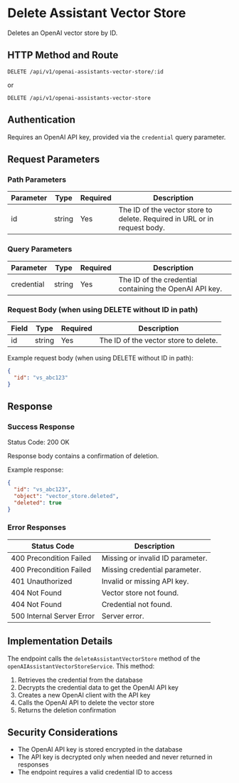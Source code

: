 # Delete Assistant Vector Store

Deletes an OpenAI vector store by ID.

## HTTP Method and Route

```
DELETE /api/v1/openai-assistants-vector-store/:id
```

or

```
DELETE /api/v1/openai-assistants-vector-store
```

## Authentication

Requires an OpenAI API key, provided via the `credential` query parameter.

## Request Parameters

### Path Parameters

| Parameter | Type | Required | Description |
|-----------|------|----------|-------------|
| id | string | Yes | The ID of the vector store to delete. Required in URL or in request body. |

### Query Parameters

| Parameter | Type | Required | Description |
|-----------|------|----------|-------------|
| credential | string | Yes | The ID of the credential containing the OpenAI API key. |

### Request Body (when using DELETE without ID in path)

| Field | Type | Required | Description |
|-------|------|----------|-------------|
| id | string | Yes | The ID of the vector store to delete. |

Example request body (when using DELETE without ID in path):
```json
{
  "id": "vs_abc123"
}
```

## Response

### Success Response

Status Code: 200 OK

Response body contains a confirmation of deletion.

Example response:
```json
{
  "id": "vs_abc123",
  "object": "vector_store.deleted",
  "deleted": true
}
```

### Error Responses

| Status Code | Description |
|-------------|-------------|
| 400 Precondition Failed | Missing or invalid ID parameter. |
| 400 Precondition Failed | Missing credential parameter. |
| 401 Unauthorized | Invalid or missing API key. |
| 404 Not Found | Vector store not found. |
| 404 Not Found | Credential not found. |
| 500 Internal Server Error | Server error. |

## Implementation Details

The endpoint calls the `deleteAssistantVectorStore` method of the `openAIAssistantVectorStoreService`. This method:

1. Retrieves the credential from the database
2. Decrypts the credential data to get the OpenAI API key
3. Creates a new OpenAI client with the API key
4. Calls the OpenAI API to delete the vector store
5. Returns the deletion confirmation

## Security Considerations

- The OpenAI API key is stored encrypted in the database
- The API key is decrypted only when needed and never returned in responses
- The endpoint requires a valid credential ID to access